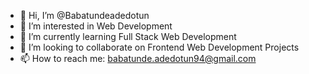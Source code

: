 - 👋 Hi, I’m @Babatundeadedotun
- 👀 I’m interested in Web Development
- 🌱 I’m currently learning Full Stack Web Development
- 💞️ I’m looking to collaborate on Frontend Web Development Projects
- 📫 How to reach me: babatunde.adedotun94@gmail.com

<!---
Babatundeadedotun/Babatundeadedotun is a ✨ special ✨ repository because its `README.md` (this file) appears on your GitHub profile.
You can click the Preview link to take a look at your changes.
--->
